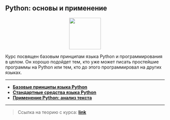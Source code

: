## Python: основы и применение

<div id="header" align="center">
  <img src="https://cdn.stepik.net/media/cache/images/courses/512/cover/eb1565502f1f11a0a2d248656ba5ae7c.jpg" width="100"/>
</div>

Курс посвящен базовым принципам языка Python и программирования в целом. Он хорошо подойдет тем, кто уже может писать простейшие программы на Python или тем, кто до этого программировал на других языках.

---

- [**Базовые принципы языка Python**](https://github.com/vypiemzalyubov/python/tree/main/Stepik/Python%20Basics%20and%20application/1.%20Basic%20principles%20of%20the%20Python%20language)
- [**Cтандартные средства языка Python**](https://github.com/vypiemzalyubov/python/tree/main/Stepik/Python%20Basics%20and%20application/2.%20Python%20standard%20tools)
- [**Применение Python: анализ текста**](https://github.com/vypiemzalyubov/python/tree/main/Stepik/Python%20Basics%20and%20application/3.%20Using%20Python%20-%20analyzing%20text)

---

> Ссылка на теорию с курса: [**link**](https://wiki.stepik.org/index.php/Category:Python:_%D0%BE%D1%81%D0%BD%D0%BE%D0%B2%D1%8B_%D0%B8_%D0%BF%D1%80%D0%B8%D0%BC%D0%B5%D0%BD%D0%B5%D0%BD%D0%B8%D0%B5_(C-512)?_ga=2.111272900.1563792819.1699635654-1535720718.1698562661)
